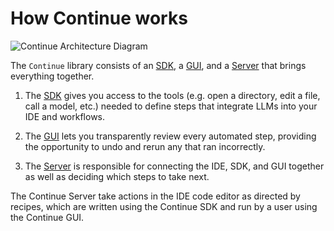 # How Continue works

![Continue Architecture Diagram](/img/continue-architecture.png)

The `Continue` library consists of an [SDK](./concepts/sdk.md), a [GUI](./concepts/gui.md), and a [Server](./concepts/server.md) that brings everything together.

1. The [SDK](./concepts/sdk.md) gives you access to the tools (e.g. open a directory, edit a file, call a model, etc.) needed to define steps that integrate LLMs into your IDE and workflows.

2. The [GUI](./concepts/gui.md) lets you transparently review every automated step, providing the opportunity to undo and rerun any that ran incorrectly.

3. The [Server](./concepts/server.md) is responsible for connecting the IDE, SDK, and GUI together as well as deciding which steps to take next.

The Continue Server take actions in the IDE code editor as directed by recipes, which are written using the Continue SDK and run by a user using the Continue GUI.